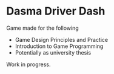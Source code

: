 # Dasma Driver Dash

Game made for the following

- Game Design Principles and Practice
- Introduction to Game Programming
- Potentially as university thesis

Work in progress.
